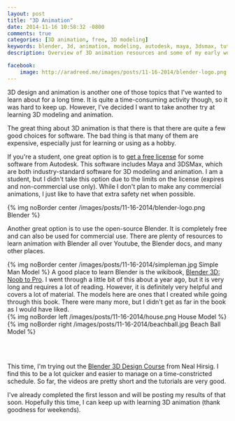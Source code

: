 ```yaml
---
layout: post
title: "3D Animation"
date: 2014-11-16 10:58:32 -0800
comments: true
categories: [3D animation, free, 3D modeling]
keywords: blender, 3d, animation, modeling, autodesk, maya, 3dsmax, tutorials
description: Overview of 3D animation resources and some of my early work

facebook:
    image: http://aradreed.me/images/posts/11-16-2014/blender-logo.png
---
```


3D design and animation is another one of those topics that I've wanted to learn about for a long time. It is quite a time-consuming activity though, so it was hard to keep up. However, I've decided I want to take another try at learning 3D modeling and animation. <!-- more -->

The great thing about 3D animation is that there is that there are quite a few good choices for software. The bad thing is that many of them are expensive, especially just for learning or using as a hobby. 

If you're a student, one great option is to <a href="http://www.autodesk.com/education/free-software/all">get a free license</a> for some software from Autodesk. This software includes Maya and 3DSMax, which are both industry-standard software for 3D modeling and animation. I am a student, but I didn't take this option due to the limits on the license (expires and non-commercial use only). While I don't plan to make any commercial animations, I just like to have that extra safety net when possible. 

{% img noBorder center /images/posts/11-16-2014/blender-logo.png Blender %}

Another great option is to use the open-source Blender. It is completely free and can also be used for commercial use. There are plenty of resources to learn animation with Blender all over Youtube, the Blender docs, and many other places. 

{% img noBorder center /images/posts/11-16-2014/simpleman.jpg Simple Man Model %}
A good place to learn Blender is the wikibook, <a href="http://en.wikibooks.org/wiki/Blender_3D:_Noob_to_Pro">Blender 3D: Noob to Pro</a>. I went through a little bit of this about a year ago, but it is very long and requires a lot of reading. However, it is definitely very helpful and covers a lot of material. The models here are ones that I created while going through this book. There were many more, but I didn't get as far in the book as I would have liked. <br>
{% img noBorder left /images/posts/11-16-2014/house.png House Model %}
{% img noBorder right /images/posts/11-16-2014/beachball.jpg Beach Ball Model %}

<br><br>

This time, I'm trying out the <a href="http://gryllus.net/Blender/3D.html">Blender 3D Design Course</a> from Neal Hirsig. I find this to be a lot quicker and easier to manage on a time-constricted schedule. So far, the videos are pretty short and the tutorials are very good. 

I've already completed the first lesson and will be posting my results of that soon. Hopefully this time, I can keep up with learning 3D animation (thank goodness for weekends).